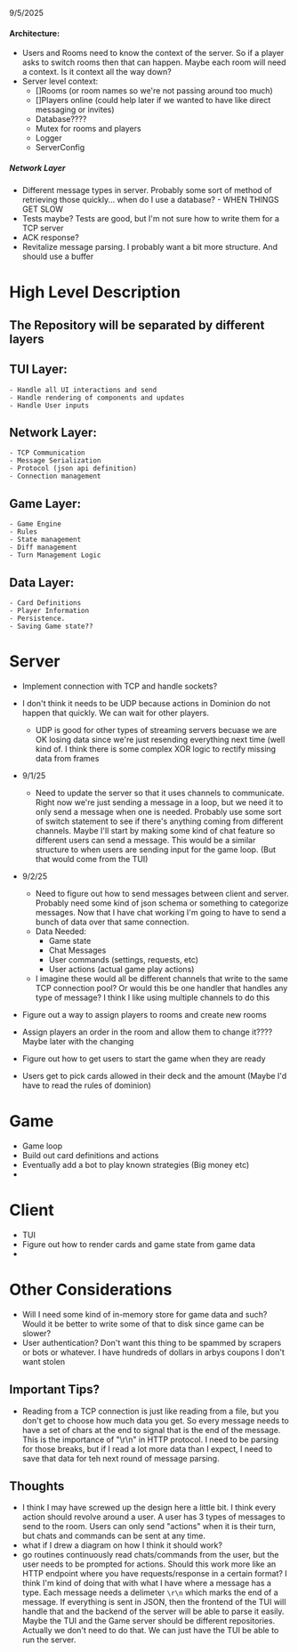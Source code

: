 9/5/2025

#### Architecture:
- Users and Rooms need to know the context of the server. So if a player asks to switch rooms then that can happen. Maybe each room will need a context. Is it context all the way down?
- Server level context:
    - []Rooms (or room names so we're not passing around too much)
    - []Players online (could help later if we wanted to have like direct messaging or invites)
    - Database????
    - Mutex for rooms and players
    - Logger
    - ServerConfig
    

##### Network Layer
- Different message types in server. Probably some sort of method of retrieving those quickly... when do I use a database?
                - WHEN THINGS GET SLOW
- Tests maybe? Tests are good, but I'm not sure how to write them for a TCP server
- ACK response?
- Revitalize message parsing. I probably want a bit more structure. And should use a buffer

# High Level Description

## The Repository will be separated by different layers

## TUI Layer:
    - Handle all UI interactions and send 
    - Handle rendering of components and updates
    - Handle User inputs

## Network Layer:
    - TCP Communication
    - Message Serialization
    - Protocol (json api definition)
    - Connection management

## Game Layer:
    - Game Engine
    - Rules
    - State management 
    - Diff management
    - Turn Management Logic

## Data Layer:
    - Card Definitions
    - Player Information
    - Persistence. 
    - Saving Game state??


# Server
- Implement connection with TCP and handle sockets?
- I don't think it needs to be UDP because actions in Dominion do not happen that quickly. We can wait for other players. 
    - UDP is good for other types of streaming servers becuase we are OK losing data since we're just resending everything next time (well kind of. I think there is some complex XOR logic to rectify missing data from frames

- 9/1/25
    - Need to update the server so that it uses channels to communicate. Right now we're just sending a message in a loop, but we need it to only send a message when one is needed. Probably use some sort of switch statement to see if there's anything coming from different channels. Maybe I'll start by making some kind of chat feature so different users can send a message. This would be a similar structure to when users are sending input for the game loop. (But that would come from the TUI)

- 9/2/25
    - Need to figure out how to send messages between client and server. Probably need some kind of json schema or something to categorize messages. Now that I have chat working I'm going to have to send a bunch of data over that same connection. 
    - Data Needed:
        - Game state
        - Chat Messages
        - User commands  (settings, requests, etc)  
        - User actions (actual game play actions)
    - I imagine these would all be different channels that write to the same TCP connection pool? Or would this be one handler that handles any type of message? I think I like using multiple channels to do this

- Figure out a way to assign players to rooms and create new rooms
- Assign players an order in the room and allow them to change it???? Maybe later with the changing
- Figure out how to get users to start the game when they are ready
- Users get to pick cards allowed in their deck and the amount (Maybe I'd have to read the rules of dominion)

# Game
- Game loop
- Build out card definitions and actions
- Eventually add a bot to play known strategies (Big money etc)
- 

# Client
- TUI
- Figure out how to render cards and game state from game data
- 


# Other Considerations
- Will I need some kind of in-memory store for game data and such? Would it be better to write some of that to disk since game can be slower?
- User authentication? Don't want this thing to be spammed by scrapers or bots or whatever. I have hundreds of dollars in arbys coupons I don't want stolen


## Important Tips?
- Reading from a TCP connection is just like reading from a file, but you don't get to choose how much data you get. So every message needs to have a set of chars at the end to signal that is the end of the message. This is the importance of "\r\n" in HTTP protocol. I need to be parsing for those breaks, but if I read a lot more data than I expect, I need to save that data for teh next round of message parsing. 

## Thoughts

- I think I may have screwed up the design here a little bit. I think every action should revolve around a user. A user has 3 types of messages to send to the room. Users can only send "actions" when it is their turn, but chats and commands can be sent at any time. 
- what if I drew a diagram on how I think it should work?
- go routines continuously read chats/commands from the user, but the user needs to be prompted for actions. Should this work more like an HTTP endpoint where you have requests/response in a certain format? I think I'm kind of doing that with what I have where a message has a type. Each message needs a delimeter `\r\n` which marks the end of a message. If everything is sent in JSON, then the frontend of the TUI will handle that and the backend of the server will be able to parse it easily. Maybe the TUI and the Game server should be different repositories. Actually we don't need to do that. We can just have the TUI be able to run the server. 

